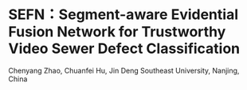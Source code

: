 # SEFN：Segment-aware Evidential Fusion Network for Trustworthy Video Sewer Defect Classification
Chenyang Zhao, Chuanfei Hu, Jin Deng
Southeast University, Nanjing, China
